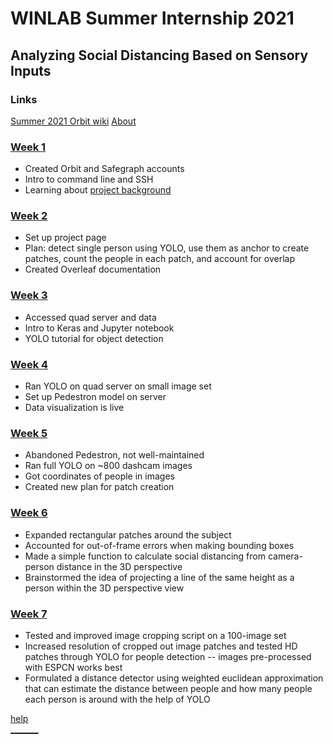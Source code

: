 # WINLAB Summer Internship 2021
## Analyzing Social Distancing Based on Sensory Inputs

### Links
[Summer 2021 Orbit wiki](https://www.orbit-lab.org/wiki/Other/Summer/2021)
[About](https://mshankar58.github.io/winlab-social-distancing-2021/about)

### [Week 1](https://docs.google.com/presentation/d/10ShJHYYFKcQgGqVLqGvah1pI3n8cUgC-pHTAbpTq5bU/edit?usp=sharing)

* Created Orbit and Safegraph accounts
* Intro to command line and SSH
* Learning about [project background](https://dl.acm.org/doi/pdf/10.1145/3417991)

### [Week 2](https://docs.google.com/presentation/d/1BQxArk1C2sRHngOjus9_ZxEkWO5-X4jzyPZdKtqA9M0/edit#slide=id.gdf5cfffc92_2_0)

* Set up project page
* Plan: detect single person using YOLO, use them as anchor to create patches, count the people in each patch, and account for overlap
* Created Overleaf documentation

### [Week 3](https://docs.google.com/presentation/d/1iC-iT_pJ0wLGpHe-jpq336eBVQtAhqbGP4ktapv_ZIM/edit?usp=sharing) 

* Accessed quad server and data
* Intro to Keras and Jupyter notebook
* YOLO tutorial for object detection

### [Week 4](https://docs.google.com/presentation/d/1Oem8g_Sa2jdCDE677N2vLKdRGkU70E-g_ZYWBtIVHio/edit#slide=id.ge0c48ac287_0_0) 

* Ran YOLO on quad server on small image set
* Set up Pedestron model on server
* Data visualization is live

### [Week 5](https://docs.google.com/presentation/d/1aMaNLTRuP8yg_G7ZaASCPXCzR2NJFCF0wWpVe4Htq1s/edit#slide=id.ge0c48ac287_0_8)

* Abandoned Pedestron, not well-maintained
* Ran full YOLO on ~800 dashcam images
* Got coordinates of people in images
* Created new plan for patch creation

### [Week 6](https://docs.google.com/presentation/d/1L_Y9ebGH6Eh2lV5zaIPwBvrQBcG91oZZQFBg30Iqz7Y/edit?usp=sharing)

* Expanded rectangular patches around the subject
* Accounted for out-of-frame errors when making bounding boxes
* Made a simple function to calculate social distancing from camera-person distance in the 3D perspective
* Brainstormed the idea of projecting a line of the same height as a person within the 3D perspective view

### [Week 7](https://docs.google.com/presentation/d/1mUUeUaShCxW-Fm66W5QrSoKZiaxzdamT2c7Ni0zyQHM/edit?usp=sharing)
* Tested and improved image cropping script on a 100-image set
* Increased resolution of cropped out image patches and tested HD patches through YOLO for people detection -- images pre-processed with ESPCN works best
* Formulated a distance detector using weighted euclidean approximation that can estimate the distance between people and how many people each person is around with the help of YOLO

[help](https://mshankar58.github.io/winlab-social-distancing-2021/help.html)  
[_______](https://github.com/mshankar58/winlab-social-distancing-2021/edit/main/index.md)

